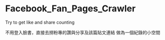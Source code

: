 # Facebook_Fan_Pages_Crawler
Try to get like and share counting

不用登入臉書，直接去撈粉專的讚與分享及該篇貼文連結
做為一個紀錄的小空間
